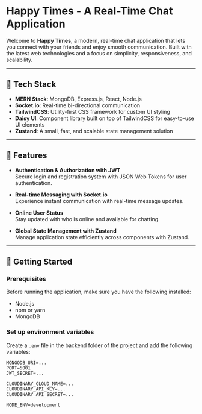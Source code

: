 # Happy Times - A Real-Time Chat Application

Welcome to **Happy Times**, a modern, real-time chat application that lets you connect with your friends and enjoy smooth communication. Built with the latest web technologies and a focus on simplicity, responsiveness, and scalability.

---

## 🌟 Tech Stack

- **MERN Stack**: MongoDB, Express.js, React, Node.js
- **Socket.io**: Real-time bi-directional communication
- **TailwindCSS**: Utility-first CSS framework for custom UI styling
- **Daisy UI**: Component library built on top of TailwindCSS for easy-to-use UI elements
- **Zustand**: A small, fast, and scalable state management solution

---

## 🎉 Features

- **Authentication & Authorization with JWT**  
  Secure login and registration system with JSON Web Tokens for user authentication.

- **Real-time Messaging with Socket.io**  
  Experience instant communication with real-time message updates.

- **Online User Status**  
  Stay updated with who is online and available for chatting.

- **Global State Management with Zustand**  
  Manage application state efficiently across components with Zustand.

---

## 🚀 Getting Started

### Prerequisites

Before running the application, make sure you have the following installed:

- Node.js 
- npm or yarn
- MongoDB

### Set up environment variables

Create a `.env` file in the backend folder of the project and add the following variables:

```env
MONGODB_URI=...
PORT=5001
JWT_SECRET=...

CLOUDINARY_CLOUD_NAME=...
CLOUDINARY_API_KEY=...
CLOUDINARY_API_SECRET=...

NODE_ENV=development
